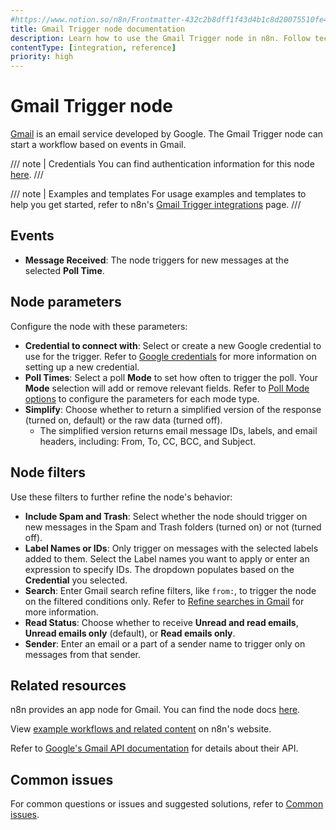 ```yaml
---
#https://www.notion.so/n8n/Frontmatter-432c2b8dff1f43d4b1c8d20075510fe4
title: Gmail Trigger node documentation
description: Learn how to use the Gmail Trigger node in n8n. Follow technical documentation to integrate Gmail Trigger node into your workflows.
contentType: [integration, reference]
priority: high
---
```


# Gmail Trigger node

[Gmail](https://www.gmail.com) is an email service developed by Google. The Gmail Trigger node can start a workflow based on events in Gmail.

/// note | Credentials
You can find authentication information for this node [here](/integrations/builtin/credentials/google/index.md).
///

///  note  | Examples and templates
For usage examples and templates to help you get started, refer to n8n's [Gmail Trigger integrations](https://n8n.io/integrations/gmail-trigger/) page.
///

## Events

* **Message Received**: The node triggers for new messages at the selected **Poll Time**.

## Node parameters

Configure the node with these parameters:

* **Credential to connect with**: Select or create a new Google credential to use for the trigger. Refer to [Google credentials](/integrations/builtin/credentials/google/index.md) for more information on setting up a new credential.
* **Poll Times**: Select a poll **Mode** to set how often to trigger the poll. Your **Mode** selection will add or remove relevant fields. Refer to [Poll Mode options](/integrations/builtin/trigger-nodes/n8n-nodes-base.gmailtrigger/poll-mode-options.md) to configure the parameters for each mode type.
* **Simplify**: Choose whether to return a simplified version of the response (turned on, default) or the raw data (turned off).
    * The simplified version returns email message IDs, labels, and email headers, including: From, To, CC, BCC, and Subject.

## Node filters

Use these filters to further refine the node's behavior:

* **Include Spam and Trash**: Select whether the node should trigger on new messages in the Spam and Trash folders (turned on) or not (turned off).
* **Label Names or IDs**: Only trigger on messages with the selected labels added to them. Select the Label names you want to apply or enter an expression to specify IDs. The dropdown populates based on the **Credential** you selected.
* **Search**: Enter Gmail search refine filters, like `from:`, to trigger the node on the filtered conditions only. Refer to [Refine searches in Gmail](https://support.google.com/mail/answer/7190?hl=en) for more information.
* **Read Status**: Choose whether to receive **Unread and read emails**, **Unread emails only** (default), or **Read emails only**.
* **Sender**: Enter an email or a part of a sender name to trigger only on messages from that sender.

## Related resources

n8n provides an app node for Gmail. You can find the node docs [here](/integrations/builtin/app-nodes/n8n-nodes-base.gmail/index.md).

View [example workflows and related content](https://n8n.io/integrations/gmail-trigger/) on n8n's website.

Refer to [Google's Gmail API documentation](https://developers.google.com/gmail/api/guides) for details about their API.

## Common issues

For common questions or issues and suggested solutions, refer to [Common issues](/integrations/builtin/trigger-nodes/n8n-nodes-base.gmailtrigger/common-issues.md).
